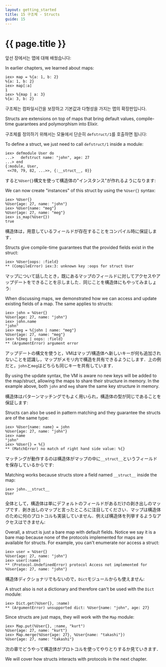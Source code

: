 ```yaml
---
layout: getting_started
title: 15 구조체 - Structs
guide: 15
---
```


# {{ page.title }}

  <div class="toc"></div>

앞선 장에서는 맵에 대해 배웠습니다:

In earlier chapters, we learned about maps:

```iex
iex> map = %{a: 1, b: 2}
%{a: 1, b: 2}
iex> map[:a]
1
iex> %{map | a: 3}
%{a: 3, b: 2}
```

구조체는 컴파일시간을 보장하고 기본값과 다형성을 가지는 맵의 확장판입니다.

Structs are extensions on top of maps that bring default values, compile-time guarantees and polymorphism into Elixir.

구조체를 정의하기 위해서는 모듈에서 단순히 `defstruct/1`를 호출하면 됩니다:

To define a struct, we just need to call `defstruct/1` inside a module:

```iex
iex> defmodule User do
...>   defstruct name: "john", age: 27
...> end
{:module, User,
 <<70, 79, 82, ...>>, {:__struct__, 0}}
```

すると`%User{}`構文を使って構造体の"インスタンス"が作れるようになります:

We can now create "instances" of this struct by using the `%User{}` syntax:

```iex
iex> %User{}
%User{age: 27, name: "john"}
iex> %User{name: "meg"}
%User{age: 27, name: "meg"}
iex> is_map(%User{})
true
```

構造体は，用意しているフィールドが存在することをコンパイル時に保証します．

Structs give compile-time guarantees that the provided fields exist in the struct:

```iex
iex> %User{oops: :field}
** (CompileError) iex:3: unknown key :oops for struct User
```

マップについて話したとき，既にあるマップのフィールドに対してアクセスやアップデートをできることを示しました．同じことを構造体にもやってみましょう:

When discussing maps, we demonstrated how we can access and update existing fields of a map. The same applies to structs:

```iex
iex> john = %User{}
%User{age: 27, name: "john"}
iex> john.name
"john"
iex> meg = %{john | name: "meg"}
%User{age: 27, name: "meg"}
iex> %{meg | oops: :field}
** (ArgumentError) argument error
```

アップデートの構文を使うと，VMはマップ/構造体へ新しいキーが何も追加されないことを認識し，マップがメモリ内で構造を共有できるようにします．上の例だと，`john`と`meg`はどちらも同じキーを共有しています．

By using the update syntax, the VM is aware no new keys will be added to the map/struct, allowing the maps to share their structure in memory. In the example above, both `john` and `meg` share the same key structure in memory.

構造体はパターンマッチングでもよく用いられ，構造体の型が同じであることを保証します:

Structs can also be used in pattern matching and they guarantee the structs are of the same type:

```iex
iex> %User{name: name} = john
%User{age: 27, name: "john"}
iex> name
"john"
iex> %User{} = %{}
** (MatchError) no match of right hand side value: %{}
```

マッチングが動作するのは構造体がマップの中に`__struct__`というフィールドを保存しているからです:

Matching works because structs store a field named `__struct__` inside the map:

```iex
iex> john.__struct__
User
```

全体として，構造体は単にデフォルトのフィールドがあるだけの剥き出しのマップです．剥き出しのマップと言ったところに注目してください．マップは構造体のために何のプロトコルも実装していません．例えば構造体を列挙するようなアクセスはできません:

Overall, a struct is just a bare map with default fields. Notice we say it is a bare map because none of the protocols implemented for maps are available for structs. For example, you can't enumerate nor access a struct:

```iex
iex> user = %User{}
%User{age: 27, name: "john"}
iex> user[:name]
** (Protocol.UndefinedError) protocol Access not implemented for %User{age: 27, name: "john"}
```

構造体ディクショナリでもないので，`Dict`モジュールからも使えません:

A struct also is not a dictionary and therefore can't be used with the `Dict` module:

```iex
iex> Dict.get(%User{}, :name)
** (ArgumentError) unsupported dict: %User{name: "john", age: 27}
```

Since structs are just maps, they will work with the `Map` module:

```iex
iex> Map.put(%User{}, :name, "kurt")
%User{age: 27, name: "kurt"}
iex> Map.merge(%User{age: 27}, %User{name: "takashi"})
%User{age: 27, name: "takashi"}
```

次の章でどうやって構造体がプロトコルを使ってやりとりするか見ていきます．

We will cover how structs interacts with protocols in the next chapter.
